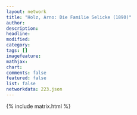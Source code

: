 ```yaml
---
layout: network
title: "Holz, Arno: Die Familie Selicke (1890)"
author:
description:
headline:
modified:
category:
tags: []
imagefeature: 
mathjax: 
chart: 
comments: false
featured: false
list: false
networkdata: 223.json
---
```

{% include matrix.html %}
